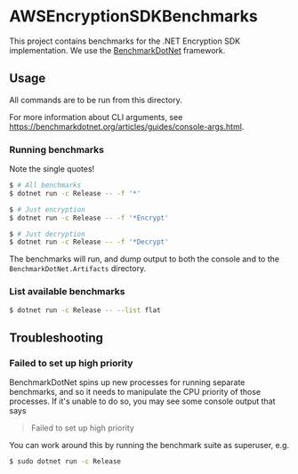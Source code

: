 # AWSEncryptionSDKBenchmarks

This project contains benchmarks for the .NET Encryption SDK implementation.
We use the [BenchmarkDotNet](https://benchmarkdotnet.org/) framework.

## Usage

All commands are to be run from this directory.

For more information about CLI arguments, see <https://benchmarkdotnet.org/articles/guides/console-args.html>.

### Running benchmarks

Note the single quotes!

```bash
$ # All benchmarks
$ dotnet run -c Release -- -f '*'

$ # Just encryption
$ dotnet run -c Release -- -f '*Encrypt'

$ # Just decryption
$ dotnet run -c Release -- -f '*Decrypt'
```

The benchmarks will run, and dump output to both the console
and to the `BenchmarkDotNet.Artifacts` directory.

### List available benchmarks

```bash
$ dotnet run -c Release -- --list flat
```

## Troubleshooting

### Failed to set up high priority

BenchmarkDotNet spins up new processes for running separate benchmarks,
and so it needs to manipulate the CPU priority of those processes.
If it's unable to do so, you may see some console output that says

> Failed to set up high priority

You can work around this by running the benchmark suite as superuser, e.g.

```bash
$ sudo dotnet run -c Release
```
